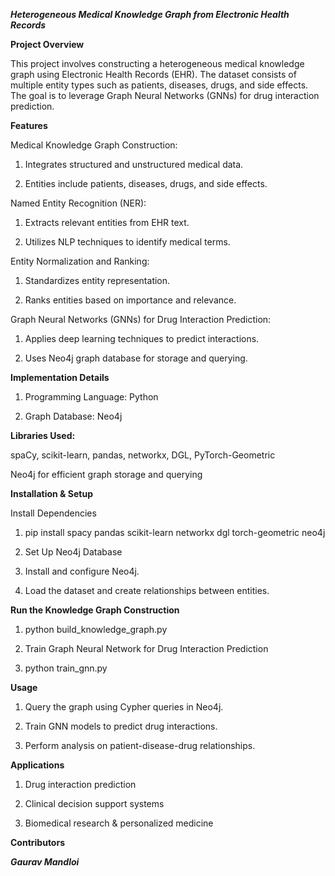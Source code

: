 ***Heterogeneous Medical Knowledge Graph from Electronic Health Records***

**Project Overview**

This project involves constructing a heterogeneous medical knowledge graph using Electronic Health Records (EHR). The dataset consists of multiple entity types such as patients, diseases, drugs, and side effects. The goal is to leverage Graph Neural Networks (GNNs) for drug interaction prediction.

**Features**

Medical Knowledge Graph Construction:

1. Integrates structured and unstructured medical data.

2. Entities include patients, diseases, drugs, and side effects.

Named Entity Recognition (NER):

1. Extracts relevant entities from EHR text.

2. Utilizes NLP techniques to identify medical terms.

Entity Normalization and Ranking:

1. Standardizes entity representation.

2. Ranks entities based on importance and relevance.

Graph Neural Networks (GNNs) for Drug Interaction Prediction:

1. Applies deep learning techniques to predict interactions.

2. Uses Neo4j graph database for storage and querying.

**Implementation Details**

1. Programming Language: Python

2. Graph Database: Neo4j

**Libraries Used:**

spaCy, scikit-learn, pandas, networkx, DGL, PyTorch-Geometric

Neo4j for efficient graph storage and querying

**Installation & Setup**

Install Dependencies

1. pip install spacy pandas scikit-learn networkx dgl torch-geometric neo4j

2. Set Up Neo4j Database

3. Install and configure Neo4j.

4. Load the dataset and create relationships between entities.

**Run the Knowledge Graph Construction**

1. python build_knowledge_graph.py

2. Train Graph Neural Network for Drug Interaction Prediction

3. python train_gnn.py

**Usage**

1. Query the graph using Cypher queries in Neo4j.

2. Train GNN models to predict drug interactions.

3. Perform analysis on patient-disease-drug relationships.

**Applications**

1. Drug interaction prediction

2. Clinical decision support systems

3. Biomedical research & personalized medicine

**Contributors**

***Gaurav Mandloi***
